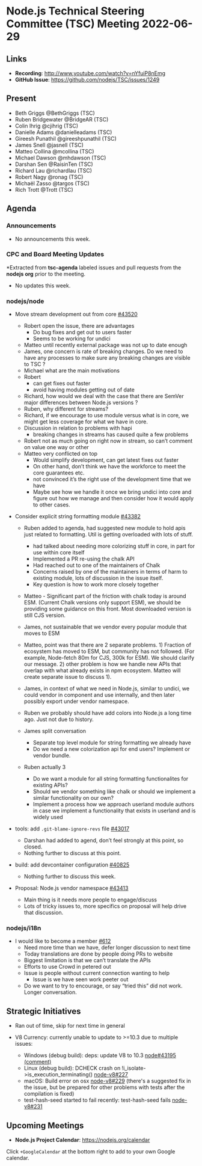 # Node.js Technical Steering Committee (TSC) Meeting 2022-06-29

## Links

* **Recording**:  <http://www.youtube.com/watch?v=nYfuiP8nEmg>
* **GitHub Issue**: <https://github.com/nodejs/TSC/issues/1249>

## Present

* Beth Griggs @BethGriggs (TSC)
* Ruben Bridgewater @BridgeAR (TSC)
* Colin Ihrig @cjihrig (TSC)
* Danielle Adams @danielleadams (TSC)
* Gireesh Punathil @gireeshpunathil (TSC)
* James Snell @jasnell (TSC)
* Matteo Collina @mcollina (TSC)
* Michael Dawson @mhdawson (TSC)
* Darshan Sen @RaisinTen (TSC)
* Richard Lau @richardlau (TSC)
* Robert Nagy @ronag (TSC)
* Michaël Zasso @targos (TSC)
* Rich Trott @Trott (TSC)

## Agenda

### Announcements

* No announcements this week.

### CPC and Board Meeting Updates

*Extracted from **tsc-agenda** labeled issues and pull requests from the **nodejs org** prior to the meeting.

* No updates this week.

### nodejs/node

* Move stream development out from core [#43520](https://github.com/nodejs/node/issues/43520)
  * Robert open the issue, there are advantages
    * Do bug fixes and get out to users faster
    * Seems to be working for undici
  * Matteo until recently external package was not up to date enough
  * James, one concern is rate of breaking changes. Do we need to have any
    processes to make sure any breaking changes are visible to TSC ?
  * Michael what are the main motivations
  * Robert
    * can get fixes out faster
    * avoid having modules getting out of date
  * Richard, how would we deal with the case that there are SemVer
    major differences between Node.js versions ?
  * Ruben, why different for streams?
  * Richard, if we encourage to use module versus what is in core, we might get less coverage
    for what we have in core.
  * Discussion in relation to problems with hapi
    * breaking changes in streams has caused quite a few problems
  * Robert not as much going on right now in stream, so can’t comment on value
    one way or other
  * Matteo very conflicted on top
    * Would simplify development, can get latest fixes out faster
    * On other hand, don’t think we have the workforce to meet the core guarantees etc.
    * not convinced it’s the right use of the development time that we have
    * Maybe see how we handle it once we bring undici into core and figure out how
      we manage and then consider how it would apply to other cases.

* Consider explicit string formatting module [#43382](https://github.com/nodejs/node/issues/43382)
  * Ruben added to agenda, had suggested new module to hold apis just related to formatting.
     Util is getting overloaded with lots of stuff.
    * had talked about needing more colorizing stuff in core, in part for use within core itself
    * Implemented a PR re-using the chalk API
    * Had reached out to one of the maintainers of Chalk
    * Concerns raised by one of the maintainers in terms of harm to existing module, lots of
      discussion in the issue itself.
    * Key question is how to work more closely together
  * Matteo - Significant part of the friction with chalk today is around ESM. (Current Chalk versions only support ESM), we should be providing some guidance on this front.  Most downloaded version is still CJS version.

  * James, not sustainable that we vendor every popular module that moves to ESM
  * Matteo, point was that there are 2 separate problems. 1) Fraction of ecosystem has
    moved to ESM, but community has not followed.  (For example, Node-fetch 80m
    for CJS, 300k for ESM). We should clarify our message. 2) other problem is how we
    handle new APIs that overlap with what already exists in npm ecosystem.  Matteo will
    create separate issue to discuss 1).
  * James, in context of what we need in Node.js, similar to undici, we could vendor in
    component and use internally, and then later possibly export under vendor namespace.
  * Ruben we probably should have add colors into Node.js a long time ago. Just not
    due to history.
  * James split conversation
    * Separate top level module for string formatting we already have
    * Do we need a new colorization api for end users?  Implement or vendor bundle.
  * Ruben actually 3
    * Do we want a module for all string formatting functionalites for existing APIs?
    * Should we vendor something like chalk or should we implement a
      similar functionality on our own?
    * Implement a process how we approach userland module authors in
      case we implement a functionality that exists in userland and is widely used

* tools: add `.git-blame-ignore-revs` file [#43017](https://github.com/nodejs/node/pull/43017)
  * Darshan had added to agend, don’t feel strongly at this point, so closed.
  * Nothing further to discuss at this point.

* build: add devcontainer configuration [#40825](https://github.com/nodejs/node/pull/40825)
  * Nothing further to discuss this week.

* Proposal: Node.js vendor namespace [#43413](https://github.com/nodejs/node/issues/43413)
  * Main thing is it needs more people to engage/discuss
  * Lots of tricky issues to, more specifics on proposal will help drive that discussion.

### nodejs/i18n

* I would like to become a member [#612](https://github.com/nodejs/i18n/issues/612)
  * Need more time than we have, defer longer discussion to next time
  * Today translations are done by people doing PRs to website
  * Biggest limitation is that we can’t translate the APIs
  * Efforts to use Crowd in petered out
  * Issue is people without current connection wanting to help
    * Issue is we have seen work peeter out
  * Do we want to try to encourage, or say “tried this” did not work. Longer conversation.

## Strategic Initiatives

* Ran out of time, skip for next time in general

* V8 Currency: currently unable to update to >=10.3 due to multiple issues:
  * Windows (debug build): deps: update V8 to 10.3 [node#43195 (comment)](https://github.com/nodejs/node/pull/43195#issuecomment-1135452762)
  * Linux (debug build): DCHECK crash on !i_isolate->is_execution_terminating() [node-v8#227](https://github.com/nodejs/node-v8/issues/227)
  * macOS: Build error on osx [node-v8#229](https://github.com/nodejs/node-v8/issues/229) (there's a suggested fix in the issue, but be prepared for other problems with tests after the compilation is fixed)
  * test-hash-seed started to fail recently: test-hash-seed fails [node-v8#231](https://github.com/nodejs/node-v8/issues/231)

## Upcoming Meetings

* **Node.js Project Calendar**: <https://nodejs.org/calendar>

Click `+GoogleCalendar` at the bottom right to add to your own Google calendar.
